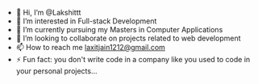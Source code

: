 - 👋 Hi, I’m @Lakshittt
- 👀 I’m interested in Full-stack Development
- 🌱 I’m currently pursuing my Masters in Computer Applications
- 💞️ I’m looking to collaborate on projects related to web development
- 📫 How to reach me laxitjain1212@gmail.com
- ⚡ Fun fact: you don't write code in a company like you used to code in your personal projects... 

<!---
Lakshittt/Lakshittt is a ✨ special ✨ repository because its `README.md` (this file) appears on your GitHub profile.
You can click the Preview link to take a look at your changes.
--->
